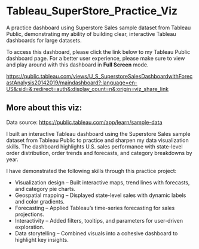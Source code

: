 # Tableau_SuperStore_Practice_Viz
A practice dashboard using Superstore Sales sample dataset from Tableau Public, demonstrating my ability of building clear, interactive Tableau dashboards for large datasets.

To access this dashboard, please click the link below to my Tableau Public dashboard page. For a better user experience, please make sure to view and play around with this dashboard in **Full Screen** mode.

https://public.tableau.com/views/U_S_SuperstoreSalesDashboardwithForecastAnalysis20142019/maindashboard?:language=en-US&:sid=&:redirect=auth&:display_count=n&:origin=viz_share_link


## More about this viz:
Data source: https://public.tableau.com/app/learn/sample-data

I built an interactive Tableau dashboard using the Superstore Sales sample dataset from Tableau Public to practice and sharpen my data visualization skills. The dashboard highlights U.S. sales performance with state-level order distribution, order trends and forecasts, and category breakdowns by year.

I have demonstrated the following skills through this practice project:

- Visualization design – Built interactive maps, trend lines with forecasts, and category pie charts.
- Geospatial mapping – Displayed state-level sales with dynamic labels and color gradients.
- Forecasting – Applied Tableau’s time-series forecasting for sales projections.
- Interactivity – Added filters, tooltips, and parameters for user-driven exploration.
- Data storytelling – Combined visuals into a cohesive dashboard to highlight key insights.


